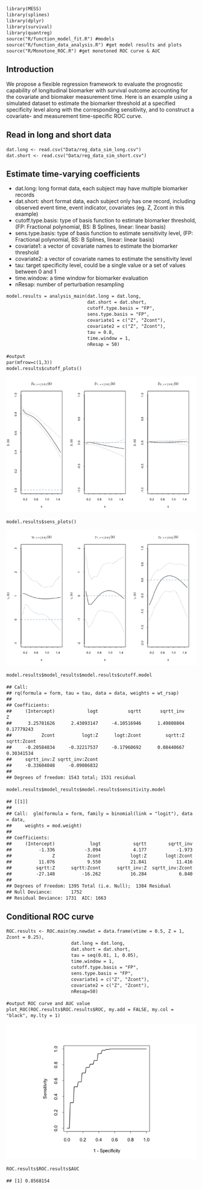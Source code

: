     library(MESS)
    library(splines)
    library(dplyr)
    library(survival)
    library(quantreg)
    source("R/function_model_fit.R") #models
    source("R/function_data_analysis.R") #get model results and plots
    source("R/Monotone_ROC.R") #get monotoned ROC curve & AUC

## Introduction

We propose a flexible regression framework to evaluate the prognostic
capability of longitudinal biomarker with survival outcome accounting
for the covariate and biomaker measurement time. Here is an example
using a simulated dataset to estimate the biomarker threshold at a
specified specificity level along with the corresponding sensitivity,
and to construct a covariate- and measurement time-specific ROC curve.

## Read in long and short data

    dat.long <- read.csv("Data/reg_data_sim_long.csv")
    dat.short <- read.csv("Data/reg_data_sim_short.csv")

## Estimate time-varying coefficients

-   dat.long: long format data, each subject may have multiple biomarker
    records
-   dat.short: short format data, each subject only has one record,
    including observed event time, event indicator, covariates (eg. Z,
    Zcont in this example)
-   cutoff.type.basis: type of basis function to estimate biomarker
    threshold, (FP: Fractional polynomial, BS: B Splines, linear: linear
    basis)
-   sens.type.basis: type of basis function to estimate sensitivity
    level, (FP: Fractional polynomial, BS: B Splines, linear: linear
    basis)
-   covariate1: a vector of covariate names to estimate the biomarker
    threshold
-   covariate2: a vector of covariate names to estimate the sensitivity
    level
-   tau: target specificity level, could be a single value or a set of
    values between 0 and 1
-   time.window: a time window for biomarker evaluation
-   nResap: number of perturbation resampling

<!-- -->

    model.results = analysis_main(dat.long = dat.long, 
                                  dat.short = dat.short, 
                                  cutoff.type.basis = "FP", 
                                  sens.type.basis = "FP", 
                                  covariate1 = c("Z", "Zcont"), 
                                  covariate2 = c("Z", "Zcont"), 
                                  tau = 0.8, 
                                  time.window = 1,
                                  nResap = 50)

    #output
    par(mfrow=c(1,3))
    model.results$cutoff_plots() 

![](README_files/figure-markdown_strict/unnamed-chunk-3-1.png)

    model.results$sens_plots()

![](README_files/figure-markdown_strict/unnamed-chunk-3-2.png)

    model.results$model_results$model.results$cutoff.model

    ## Call:
    ## rq(formula = form, tau = tau, data = data, weights = wt_rsap)
    ## 
    ## Coefficients:
    ##     (Intercept)            logt           sqrtt       sqrtt_inv               Z 
    ##      3.25781626      2.43893147     -4.10516946      1.49808804      0.17779243 
    ##           Zcont          logt:Z      logt:Zcont         sqrtt:Z     sqrtt:Zcont 
    ##     -0.20584834     -0.32217537     -0.17960692      0.08440667      0.30341534 
    ##     sqrtt_inv:Z sqrtt_inv:Zcont 
    ##     -0.33604048     -0.09086832 
    ## 
    ## Degrees of freedom: 1543 total; 1531 residual

    model.results$model_results$model.results$sensitivity.model

    ## [[1]]
    ## 
    ## Call:  glm(formula = form, family = binomial(link = "logit"), data = data, 
    ##     weights = mod.weight)
    ## 
    ## Coefficients:
    ##     (Intercept)             logt            sqrtt        sqrtt_inv  
    ##          -1.336           -3.094            4.177           -1.973  
    ##               Z            Zcont           logt:Z       logt:Zcont  
    ##          11.076            9.550           21.841           11.416  
    ##         sqrtt:Z      sqrtt:Zcont      sqrtt_inv:Z  sqrtt_inv:Zcont  
    ##         -27.148          -16.262           16.284            6.840  
    ## 
    ## Degrees of Freedom: 1395 Total (i.e. Null);  1384 Residual
    ## Null Deviance:       1752 
    ## Residual Deviance: 1731  AIC: 1663

## Conditional ROC curve

    ROC.results <- ROC.main(my.newdat = data.frame(vtime = 0.5, Z = 1, Zcont = 0.25),
                            dat.long = dat.long,
                            dat.short = dat.short, 
                            tau = seq(0.01, 1, 0.05), 
                            time.window = 1,
                            cutoff.type.basis = "FP",
                            sens.type.basis = "FP",
                            covariate1 = c("Z", "Zcont"), 
                            covariate2 = c("Z", "Zcont"),
                            nResap=50)

    #output ROC curve and AUC value
    plot_ROC(ROC.results$ROC.results$ROC, my.add = FALSE, my.col = "black", my.lty = 1)

![](README_files/figure-markdown_strict/unnamed-chunk-4-1.png)

    ROC.results$ROC.results$AUC

    ## [1] 0.8568154
